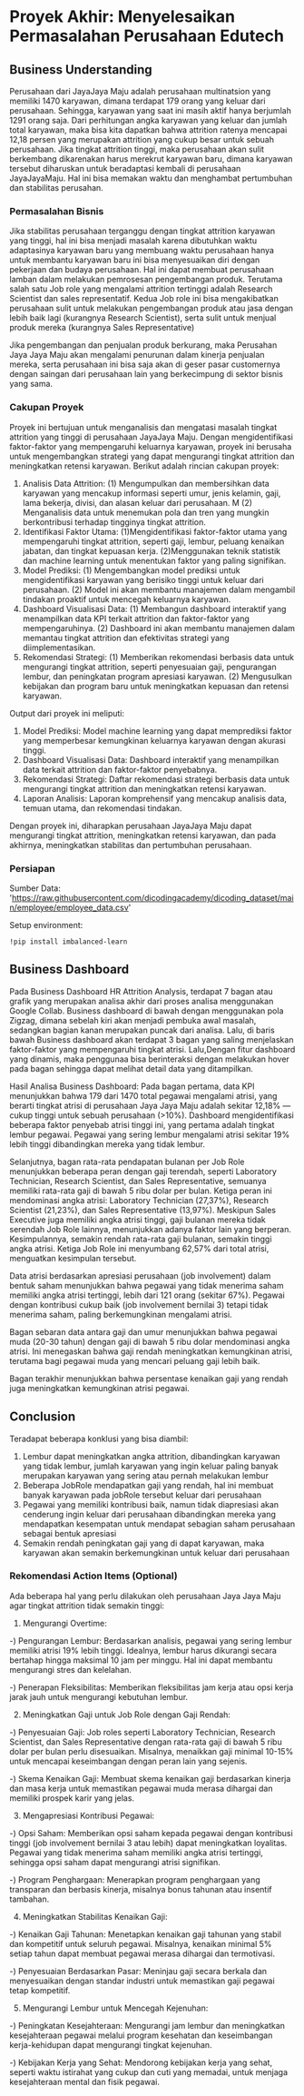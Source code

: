 # Proyek Akhir: Menyelesaikan Permasalahan Perusahaan Edutech

## Business Understanding

Perusahaan dari JayaJaya Maju adalah perusahaan multinatsion yang memiliki 1470 karyawan, dimana terdapat 179 orang yang keluar dari perusahaan. Sehingga, karyawan yang saat ini masih aktif hanya berjumlah 1291 orang saja. Dari perhitungan angka karyawan yang keluar dan jumlah total karyawan, maka bisa kita dapatkan bahwa attrition ratenya mencapai 12,18 persen yang merupakan attrition yang cukup besar untuk sebuah perusahaan. Jika tingkat attrition tinggi, maka perusahaan akan sulit berkembang dikarenakan harus merekrut karyawan baru, dimana karyawan tersebut diharuskan untuk beradaptasi kembali di perusahaan JayaJayaMaju. Hal ini bisa memakan waktu dan menghambat pertumbuhan dan stabilitas perusahan.

### Permasalahan Bisnis

Jika stabilitas perusahaan terganggu dengan tingkat attrition karyawan yang tinggi, hal ini bisa menjadi masalah karena dibutuhkan waktu adaptasinya karyawan baru yang membuang waktu perusahaan hanya untuk membantu karyawan baru ini bisa menyesuaikan diri dengan pekerjaan dan budaya perusahaan. Hal ini dapat membuat perusahaan lamban dalam melakukan pemrosesan pengembangan produk. Terutama salah satu Job role yang mengalami attrition tertinggi adalah Research Scientist dan sales representatif. Kedua Job role ini bisa mengakibatkan perusahaan sulit untuk melakukan pengembangan produk atau jasa dengan lebih baik lagi (kurangnya Research Scientist), serta sulit untuk menjual produk mereka (kurangnya Sales Representative)

Jika pengembangan dan penjualan produk berkurang, maka Perusahan Jaya Jaya Maju akan mengalami penurunan dalam kinerja penjualan mereka, serta perusahaan ini bisa saja akan di geser pasar customernya dengan saingan dari perusahaan lain yang berkecimpung di sektor bisnis yang sama. 

### Cakupan Proyek
Proyek ini bertujuan untuk menganalisis dan mengatasi masalah tingkat attrition yang tinggi di perusahaan JayaJaya Maju. Dengan mengidentifikasi faktor-faktor yang mempengaruhi keluarnya karyawan, proyek ini berusaha untuk mengembangkan strategi yang dapat mengurangi tingkat attrition dan meningkatkan retensi karyawan. Berikut adalah rincian cakupan proyek:

1. Analisis Data Attrition:
(1) Mengumpulkan dan membersihkan data karyawan yang mencakup informasi seperti umur, jenis kelamin, gaji, lama bekerja, divisi, dan alasan keluar dari perusahaan. M
(2) Menganalisis data untuk menemukan pola dan tren yang mungkin berkontribusi terhadap tingginya tingkat attrition.
2. Identifikasi Faktor Utama:
(1)Mengidentifikasi faktor-faktor utama yang mempengaruhi tingkat attrition, seperti gaji, lembur, peluang kenaikan jabatan, dan tingkat kepuasan kerja.
(2)Menggunakan teknik statistik dan machine learning untuk menentukan faktor yang paling signifikan.
3. Model Prediksi:
(1) Mengembangkan model prediksi untuk mengidentifikasi karyawan yang berisiko tinggi untuk keluar dari perusahaan.
(2) Model ini akan membantu manajemen dalam mengambil tindakan proaktif untuk mencegah keluarnya karyawan.
4. Dashboard Visualisasi Data:
(1) Membangun dashboard interaktif yang menampilkan data KPI terkait attrition dan faktor-faktor yang mempengaruhinya.
(2) Dashboard ini akan membantu manajemen dalam memantau tingkat attrition dan efektivitas strategi yang diimplementasikan.
5. Rekomendasi Strategi:
(1) Memberikan rekomendasi berbasis data untuk mengurangi tingkat attrition, seperti penyesuaian gaji, pengurangan lembur, dan peningkatan program apresiasi karyawan.
(2) Mengusulkan kebijakan dan program baru untuk meningkatkan kepuasan dan retensi karyawan.

Output dari proyek ini meliputi:

1. Model Prediksi: Model machine learning yang dapat memprediksi faktor yang memperbesar kemungkinan keluarnya karyawan dengan akurasi tinggi.
2. Dashboard Visualisasi Data: Dashboard interaktif yang menampilkan data terkait attrition dan faktor-faktor penyebabnya.
3. Rekomendasi Strategi: Daftar rekomendasi strategi berbasis data untuk mengurangi tingkat attrition dan meningkatkan retensi karyawan.
4. Laporan Analisis: Laporan komprehensif yang mencakup analisis data, temuan utama, dan rekomendasi tindakan.

Dengan proyek ini, diharapkan perusahaan JayaJaya Maju dapat mengurangi tingkat attrition, meningkatkan retensi karyawan, dan pada akhirnya, meningkatkan stabilitas dan pertumbuhan perusahaan.

### Persiapan
Sumber Data: 'https://raw.githubusercontent.com/dicodingacademy/dicoding_dataset/main/employee/employee_data.csv'

Setup environment:
```
!pip install imbalanced-learn
```

## Business Dashboard

Pada Business Dashboard HR Attrition Analysis, terdapat 7 bagan atau grafik yang merupakan analisa akhir dari proses analisa menggunakan Google Collab. Business dashboard di bawah dengan menggunakan pola Zigzag, dimana sebelah kiri akan menjadi pembuka awal masalah, sedangkan bagian kanan merupakan puncak dari analisa. Lalu, di baris bawah Business dashboard akan terdapat 3 bagan yang saling menjelaskan faktor-faktor yang mempengaruhi tingkat atrisi. Lalu,Dengan fitur dashboard yang dinamis, maka penggunaa bisa berinteraksi dengan melakukan hover pada bagan sehingga dapat melihat detail data yang ditampilkan. 

Hasil Analisa Business Dashboard:
Pada bagan pertama, data KPI menunjukkan bahwa 179 dari 1470 total pegawai mengalami atrisi, yang berarti tingkat atrisi di perusahaan Jaya Jaya Maju adalah sekitar 12,18% — cukup tinggi untuk sebuah perusahaan (>10%). Dashboard mengidentifikasi beberapa faktor penyebab atrisi tinggi ini, yang pertama adalah tingkat lembur pegawai. Pegawai yang sering lembur mengalami atrisi sekitar 19% lebih tinggi dibandingkan mereka yang tidak lembur.

Selanjutnya, bagan rata-rata pendapatan bulanan per Job Role menunjukkan beberapa peran dengan gaji terendah, seperti Laboratory Technician, Research Scientist, dan Sales Representative, semuanya memiliki rata-rata gaji di bawah 5 ribu dolar per bulan. Ketiga peran ini mendominasi angka atrisi: Laboratory Technician (27,37%), Research Scientist (21,23%), dan Sales Representative (13,97%). Meskipun Sales Executive juga memiliki angka atrisi tinggi, gaji bulanan mereka tidak serendah Job Role lainnya, menunjukkan adanya faktor lain yang berperan. Kesimpulannya, semakin rendah rata-rata gaji bulanan, semakin tinggi angka atrisi. Ketiga Job Role ini menyumbang 62,57% dari total atrisi, menguatkan kesimpulan tersebut.

Data atrisi berdasarkan apresiasi perusahaan (job involvement) dalam bentuk saham menunjukkan bahwa pegawai yang tidak menerima saham memiliki angka atrisi tertinggi, lebih dari 121 orang (sekitar 67%). Pegawai dengan kontribusi cukup baik (job involvement bernilai 3) tetapi tidak menerima saham, paling berkemungkinan mengalami atrisi.

Bagan sebaran data antara gaji dan umur menunjukkan bahwa pegawai muda (20-30 tahun) dengan gaji di bawah 5 ribu dolar mendominasi angka atrisi. Ini menegaskan bahwa gaji rendah meningkatkan kemungkinan atrisi, terutama bagi pegawai muda yang mencari peluang gaji lebih baik.

Bagan terakhir menunjukkan bahwa persentase kenaikan gaji yang rendah juga meningkatkan kemungkinan atrisi pegawai.
## Conclusion
Teradapat beberapa konklusi yang bisa diambil:
1. Lembur dapat meningkatkan angka attrition, dibandingkan karyawan yang tidak lembur, jumlah karyawan yang ingin keluar paling banyak merupakan karyawan yang sering atau pernah melakukan lembur
2. Beberapa JobRole mendapatkan gaji yang rendah, hal ini membuat banyak karyawan pada jobRole tersebut keluar dari perusahaan
3. Pegawai yang memiliki kontribusi baik, namun tidak diapresiasi akan cenderung ingin keluar dari perusahaan dibandingkan mereka yang mendapatkan kesempatan untuk mendapat sebagian saham perusahaan sebagai bentuk apresiasi
4. Semakin rendah peningkatan gaji yang di dapat karyawan, maka karyawan akan semakin berkemungkinan untuk keluar dari perusahaan 


### Rekomendasi Action Items (Optional)

Ada beberapa hal yang perlu dilakukan oleh perusahaan Jaya Jaya Maju agar tingkat attrition tidak semakin tinggi:
1. Mengurangi Overtime:

-) Pengurangan Lembur: Berdasarkan analisis, pegawai yang sering lembur memiliki atrisi 19% lebih tinggi. Idealnya, lembur harus dikurangi secara bertahap hingga maksimal 10 jam per minggu. Hal ini dapat membantu mengurangi stres dan kelelahan.

-) Penerapan Fleksibilitas: Memberikan fleksibilitas jam kerja atau opsi kerja jarak jauh untuk mengurangi kebutuhan lembur.

2. Meningkatkan Gaji untuk Job Role dengan Gaji Rendah:

-) Penyesuaian Gaji: Job roles seperti Laboratory Technician, Research Scientist, dan Sales Representative dengan rata-rata gaji di bawah 5 ribu dolar per bulan perlu disesuaikan. Misalnya, menaikkan gaji minimal 10-15% untuk mencapai keseimbangan dengan peran lain yang sejenis.

-) Skema Kenaikan Gaji: Membuat skema kenaikan gaji berdasarkan kinerja dan masa kerja untuk memastikan pegawai muda merasa dihargai dan memiliki prospek karir yang jelas.

3. Mengapresiasi Kontribusi Pegawai:

-) Opsi Saham: Memberikan opsi saham kepada pegawai dengan kontribusi tinggi (job involvement bernilai 3 atau lebih) dapat meningkatkan loyalitas. Pegawai yang tidak menerima saham memiliki angka atrisi tertinggi, sehingga opsi saham dapat mengurangi atrisi signifikan.

-) Program Penghargaan: Menerapkan program penghargaan yang transparan dan berbasis kinerja, misalnya bonus tahunan atau insentif tambahan.

4. Meningkatkan Stabilitas Kenaikan Gaji:

-) Kenaikan Gaji Tahunan: Menetapkan kenaikan gaji tahunan yang stabil dan kompetitif untuk seluruh pegawai. Misalnya, kenaikan minimal 5% setiap tahun dapat membuat pegawai merasa dihargai dan termotivasi.

-) Penyesuaian Berdasarkan Pasar: Meninjau gaji secara berkala dan menyesuaikan dengan standar industri untuk memastikan gaji pegawai tetap kompetitif.

5. Mengurangi Lembur untuk Mencegah Kejenuhan:

-) Peningkatan Kesejahteraan: Mengurangi jam lembur dan meningkatkan kesejahteraan pegawai melalui program kesehatan dan keseimbangan kerja-kehidupan dapat mengurangi tingkat kejenuhan.

-) Kebijakan Kerja yang Sehat: Mendorong kebijakan kerja yang sehat, seperti waktu istirahat yang cukup dan cuti yang memadai, untuk menjaga kesejahteraan mental dan fisik pegawai.

